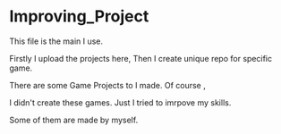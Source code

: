 # Improving_Project

This file is the main I use.

Firstly I upload the projects here, Then I create unique repo for specific game.

There are some Game Projects to I made. Of course ,

I didn't create these games. Just I tried to imrpove my skills.

Some of them are made by myself.
